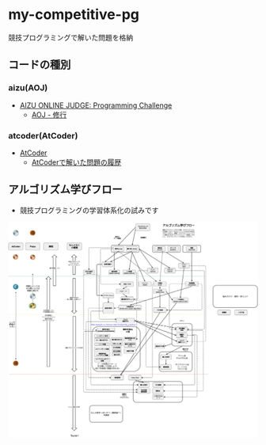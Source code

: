# my-competitive-pg

競技プログラミングで解いた問題を格納

## コードの種別

### aizu(AOJ)

* [AIZU ONLINE JUDGE: Programming Challenge](http://judge.u-aizu.ac.jp/onlinejudge/)
    * [AOJ - 修行](http://shugyo.hadrori.jp/aoj?user_id=hiroyuking)

### atcoder(AtCoder)

* [AtCoder](https://atcoder.jp/)  
    * [AtCoderで解いた問題の履歴](http://kenkoooo.com/atcoder/?name=hiroyuking&rivals=&kind=index)

## アルゴリズム学びフロー

* 競技プログラミングの学習体系化の試みです

![algorithm-diagram](https://github.com/Hiroyuki-Nagata/my-competitive-pg/blob/images/Untitled%20Diagram.png)
